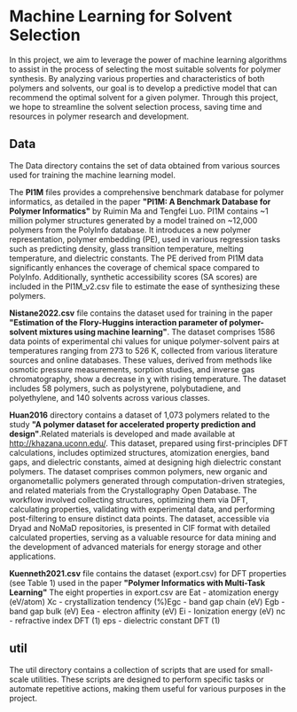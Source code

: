  # Machine Learning for Solvent Selection

 In this project, we aim to leverage the power of machine learning algorithms to assist in the process of selecting the most suitable solvents for polymer synthesis. By analyzing various properties and characteristics of both polymers and solvents, our goal is to develop a predictive model that can recommend the optimal solvent for a given polymer. Through this project, we hope to streamline the solvent selection process, saving time and resources in polymer research and development. 

## Data

The Data directory contains the set of data obtained from various sources used for training the machine learning model.

The **PI1M** files provides a comprehensive benchmark database for polymer informatics, as detailed in the paper **"PI1M: A Benchmark Database for Polymer Informatics"** by Ruimin Ma and Tengfei Luo. PI1M contains ~1 million polymer structures generated by a model trained on ~12,000 polymers from the PolyInfo database. It introduces a new polymer representation, polymer embedding (PE), used in various regression tasks such as predicting density, glass transition temperature, melting temperature, and dielectric constants. The PE derived from PI1M data significantly enhances the coverage of chemical space compared to PolyInfo. Additionally, synthetic accessibility scores (SA scores) are included in the PI1M_v2.csv file to estimate the ease of synthesizing these polymers.

**Nistane2022.csv** file contains the dataset used for training in the paper **"Estimation of the Flory-Huggins interaction parameter of polymer-solvent mixtures using machine learning"**. The dataset comprises 1586 data points of experimental chi values for unique polymer-solvent pairs at temperatures ranging from 273 to 526 K, collected from various literature sources and online databases. These values, derived from methods like osmotic pressure measurements, sorption studies, and inverse gas chromatography, show a decrease in 
χ with rising temperature. The dataset includes 58 polymers, such as polystyrene, polybutadiene, and polyethylene, and 140 solvents across various classes.

**Huan2016** directory contains a dataset of 1,073 polymers related to the study **"A polymer dataset for accelerated property prediction and design"**.Related materials is developed and made available at http://khazana.uconn.edu/. This dataset, prepared using first-principles DFT calculations, includes optimized structures, atomization energies, band gaps, and dielectric constants, aimed at designing high dielectric constant polymers. The dataset comprises common polymers, new organic and organometallic polymers generated through computation-driven strategies, and related materials from the Crystallography Open Database. The workflow involved collecting structures, optimizing them via DFT, calculating properties, validating with experimental data, and performing post-filtering to ensure distinct data points. The dataset, accessible via Dryad and NoMaD repositories, is presented in CIF format with detailed calculated properties, serving as a valuable resource for data mining and the development of advanced materials for energy storage and other applications.

 **Kuenneth2021.csv** file contains the dataset (export.csv) for DFT properties (see Table 1) used in the paper **"Polymer Informatics with Multi-Task Learning"** The eight properties in export.csv are Eat - atomization energy (eV/atom) Xc - crystallization tendency (%)Egc - band gap chain (eV) Egb - band gap bulk (eV) Eea - electron affinity (eV) Ei - Ionization energy (eV) nc - refractive index DFT (1) eps - dielectric constant DFT (1)

## util

The util directory contains a collection of scripts that are used for small-scale utilities. These scripts are designed to perform specific tasks or automate repetitive actions, making them useful for various purposes in the project. 


